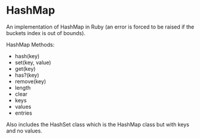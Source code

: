 # HashMap

An implementation of HashMap in Ruby (an error is forced to be raised if the buckets index is out of bounds). 

HashMap Methods: 
- hash(key)
- set(key, value)
- get(key)
- has?(key)
- remove(key)
- length
- clear
- keys
- values
- entries

Also includes the HashSet class which is the HashMap class but with keys and no values.
